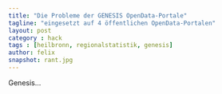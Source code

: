 ```yaml
---
title: "Die Probleme der GENESIS OpenData-Portale"
tagline: "eingesetzt auf 4 öffentlichen OpenData-Portalen"
layout: post
category : hack
tags : [heilbronn, regionalstatistik, genesis]
author: felix
snapshot: rant.jpg
---
```


Genesis...